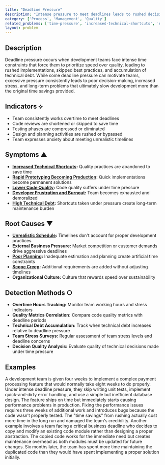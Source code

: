 ```yaml
---
title: "Deadline Pressure"
description: "Intense pressure to meet deadlines leads to rushed decisions, shortcuts, and compromised quality in software development."
category: ['Process', 'Management', 'Quality']
related_problems: ['time-pressure', 'increased-technical-shortcuts', 'unrealistic-schedule']
layout: problem
---
```


## Description

Deadline pressure occurs when development teams face intense time constraints that force them to prioritize speed over quality, leading to rushed implementations, skipped best practices, and accumulation of technical debt. While some deadline pressure can motivate teams, excessive pressure consistently leads to poor decision-making, increased stress, and long-term problems that ultimately slow development more than the original time savings provided.

## Indicators ⟡

- Team consistently works overtime to meet deadlines
- Code reviews are shortened or skipped to save time
- Testing phases are compressed or eliminated
- Design and planning activities are rushed or bypassed
- Team expresses anxiety about meeting unrealistic timelines

## Symptoms ▲

- **[Increased Technical Shortcuts](increased-technical-shortcuts.md):** Quality practices are abandoned to save time
- **[Rapid Prototyping Becoming Production](rapid-prototyping-becoming-production.md):** Quick implementations become permanent solutions
- **[Lower Code Quality](lower-code-quality.md):** Code quality suffers under time pressure
- **[Developer Frustration and Burnout](developer-frustration-and-burnout.md):** Team becomes exhausted and demoralized
- **[High Technical Debt](high-technical-debt.md):** Shortcuts taken under pressure create long-term maintenance burden

## Root Causes ▼

- **[Unrealistic Schedule](unrealistic-schedule.md):** Timelines don't account for proper development practices
- **External Business Pressure:** Market competition or customer demands drive aggressive deadlines
- **[Poor Planning](poor-planning.md):** Inadequate estimation and planning create artificial time constraints
- **[Scope Creep](scope-creep.md):** Additional requirements are added without adjusting timelines
- **Organizational Culture:** Culture that rewards speed over sustainability

## Detection Methods ○

- **Overtime Hours Tracking:** Monitor team working hours and stress indicators
- **Quality Metrics Correlation:** Compare code quality metrics with deadline periods
- **Technical Debt Accumulation:** Track when technical debt increases relative to deadline pressure
- **Team Stress Surveys:** Regular assessment of team stress levels and deadline concerns
- **Decision Quality Analysis:** Evaluate quality of technical decisions made under time pressure

## Examples

A development team is given four weeks to implement a complex payment processing feature that would normally take eight weeks to do properly. Under intense deadline pressure, they skip writing unit tests, implement quick-and-dirty error handling, and use a simple but inefficient database design. The feature ships on time but immediately starts causing performance problems in production. Fixing the performance issues requires three weeks of additional work and introduces bugs because the code wasn't properly tested. The "time savings" from rushing actually cost more time in the long run and damaged the team's credibility. Another example involves a team facing a critical business deadline who decides to copy and modify an existing code module rather than designing a proper abstraction. The copied code works for the immediate need but creates maintenance overhead as both modules must be updated for future changes. Six months later, the team has spent more time maintaining the duplicated code than they would have spent implementing a proper solution initially.